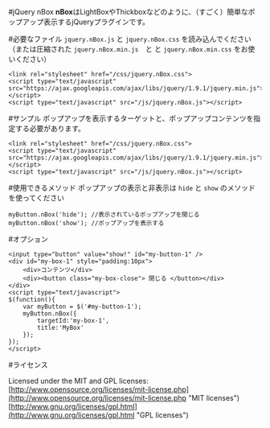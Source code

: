 #jQuery nBox
**nBox**はLightBoxやThickboxなどのように、（すごく）簡単なポップアップ表示するjQueryプラグインです。

#必要なファイル
`jquery.nBox.js` と `jquery.nBox.css` を読み込んでください  
（または圧縮された `jquery.nBox.min.js`　と と `jquery.nBox.min.css` をお使いください）

    <link rel="stylesheet" href="/css/jquery.nBox.css">
    <script type="text/javascript" src="https://ajax.googleapis.com/ajax/libs/jquery/1.9.1/jquery.min.js"></script>
    <script type="text/javascript" src="/js/jquery.nBox.js"></script>

#サンプル
ポップアップを表示するターゲットと、ポップアップコンテンツを指定する必要があります。

    <link rel="stylesheet" href="/css/jquery.nBox.css">
    <script type="text/javascript" src="https://ajax.googleapis.com/ajax/libs/jquery/1.9.1/jquery.min.js"></script>
    <script type="text/javascript" src="/js/jquery.nBox.js"></script>

#使用できるメソッド
ポップアップの表示と非表示は `hide` と `show` のメソッドを使ってください

    myButton.nBox('hide'); //表示されているポップアップを閉じる
    myButton.nBox('show'); //ポップアップを表示する

#オプション

    <input type="button" value="show!" id="my-button-1" />
    <div id="my-box-1" style="padding:10px">
        <div>コンテンツ</div>
        <div><button class="my-box-close"> 閉じる </button></div>
    </div>
    <script type="text/javascript">
    $(function(){
        var myButton = $('#my-button-1');
        myButton.nBox({
            targetId:'my-box-1',
            title:'MyBox'
        });
    });
    </script>


#ライセンス

Licensed under the MIT and GPL licenses:  
[http://www.opensource.org/licenses/mit-license.php](http://www.opensource.org/licenses/mit-license.php "MIT licenses")  
[http://www.gnu.org/licenses/gpl.html](http://www.gnu.org/licenses/gpl.html "GPL licenses")  


